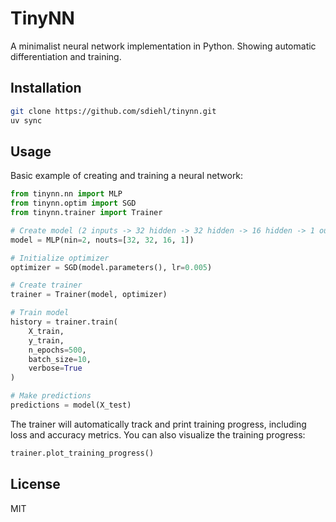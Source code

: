 # TinyNN

A minimalist neural network implementation in Python. Showing automatic differentiation and training.

## Installation

```bash
git clone https://github.com/sdiehl/tinynn.git
uv sync
```

## Usage

Basic example of creating and training a neural network:

```python
from tinynn.nn import MLP
from tinynn.optim import SGD
from tinynn.trainer import Trainer

# Create model (2 inputs -> 32 hidden -> 32 hidden -> 16 hidden -> 1 output)
model = MLP(nin=2, nouts=[32, 32, 16, 1])

# Initialize optimizer
optimizer = SGD(model.parameters(), lr=0.005)

# Create trainer
trainer = Trainer(model, optimizer)

# Train model
history = trainer.train(
    X_train, 
    y_train,
    n_epochs=500,
    batch_size=10,
    verbose=True
)

# Make predictions
predictions = model(X_test)
```

The trainer will automatically track and print training progress, including loss and accuracy metrics. You can also visualize the training progress:

```python
trainer.plot_training_progress()
```

## License

MIT